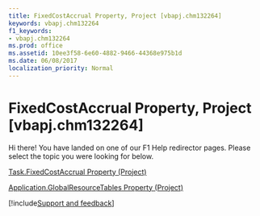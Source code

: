 ```yaml
---
title: FixedCostAccrual Property, Project [vbapj.chm132264]
keywords: vbapj.chm132264
f1_keywords:
- vbapj.chm132264
ms.prod: office
ms.assetid: 10ee3f58-6e60-4882-9466-44368e975b1d
ms.date: 06/08/2017
localization_priority: Normal
---
```



# FixedCostAccrual Property, Project [vbapj.chm132264]

Hi there! You have landed on one of our F1 Help redirector pages. Please select the topic you were looking for below.

[Task.FixedCostAccrual Property (Project)](http://msdn.microsoft.com/library/22a76efc-de26-3687-6ffe-674478c48767%28Office.15%29.aspx)

[Application.GlobalResourceTables Property (Project)](http://msdn.microsoft.com/library/8cf96f98-b0d0-2ae8-e472-6f74b62f6411%28Office.15%29.aspx)

[!include[Support and feedback](~/includes/feedback-boilerplate.md)]